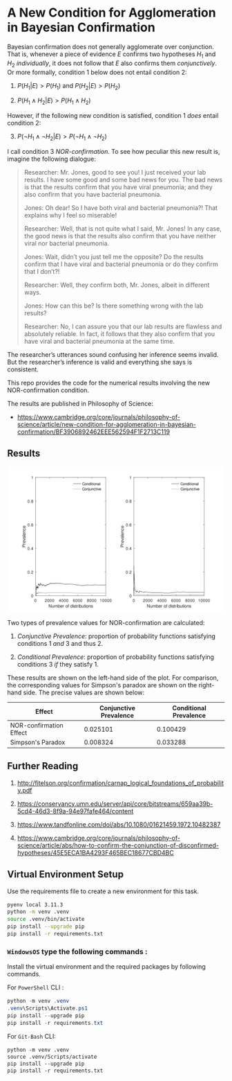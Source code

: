 # A New Condition for Agglomeration in Bayesian Confirmation

Bayesian confirmation does not generally agglomerate over conjunction. That is, whenever a piece of evidence $E$ confirms two hypotheses $H_1$ and $H_2$ *individually*, it does not follow that $E$ also confirms them *conjunctively*. Or more formally, condition 1 below does not entail condition 2:

1. $P(H_1|E)>P(H_1)$ and $P(H_2|E)>P(H_2)$

2. $P(H_1\land H_2|E)>P(H_1\land H_2)$

However, if the following new condition is satisfied, condition 1 *does* entail condition 2:

3. $P(\neg H_1\land \neg H_2|E)>P(\neg H_1\land \neg H_2)$

I call condition 3 *NOR-confirmation*. To see how peculiar this new result is, imagine the following dialogue:

> Researcher: Mr. Jones, good to see you! I just received your lab results. I have some good and some bad news for you. The bad news is that the results confirm that you have viral pneumonia; and they also confirm that you have bacterial pneumonia.
>
> Jones: Oh dear! So I have both viral and bacterial pneumonia?! That explains why I feel so miserable!
>
> Researcher: Well, that is not quite what I said, Mr. Jones! In any case, the good news is that the results also confirm that you have neither viral nor bacterial pneumonia.
>
> Jones: Wait, didn’t you just tell me the opposite? Do the results confirm that I have viral and bacterial pneumonia or do they confirm that I don’t?!
>
> Researcher: Well, they confirm both, Mr. Jones, albeit in different ways.
>
> Jones: How can this be? Is there something wrong with the lab results?
>
> Researcher: No, I can assure you that our lab results are flawless and absolutely reliable. In fact, it follows that they also confirm that you have viral and bacterial pneumonia at the same time.

The researcher’s utterances sound confusing her inference seems invalid. But the researcher’s inference is valid and everything she says is consistent.

This repo provides the code for the numerical results involving the new NOR-confirmation condition.

The results are published in Philosophy of Science:

- https://www.cambridge.org/core/journals/philosophy-of-science/article/new-condition-for-agglomeration-in-bayesian-confirmation/BF3906892462EEE562594F1F2713C119


## Results

![alt text](nor_simpson.svg)

Two types of prevalence values for NOR-confirmation are calculated:

1. *Conjunctive Prevalence*: proportion of probability functions satisfying conditions 1 *and* 3 and thus 2.

2. *Conditional Prevalence*: proportion of probability functions satisfying conditions 3 *if* they satisfy 1.

These results are shown on the left-hand side of the plot. For comparison, the corresponding values for Simpson's paradox are shown on the right-hand side. The precise values are shown below:

<table id="T_74a50">
  <thead>
    <tr>
      <th id="T_74a50_level0_col0" class="col_heading level0 col0" >Effect</th>
      <th id="T_74a50_level0_col1" class="col_heading level0 col1" >Conjunctive Prevalence</th>
      <th id="T_74a50_level0_col2" class="col_heading level0 col2" >Conditional Prevalence</th>
    </tr>
  </thead>
  <tbody>
    <tr>
      <td id="T_74a50_row0_col0" class="data row0 col0" >NOR-confirmation Effect</td>
      <td id="T_74a50_row0_col1" class="data row0 col1" >0.025101</td>
      <td id="T_74a50_row0_col2" class="data row0 col2" >0.100429</td>
    </tr>
    <tr>
      <td id="T_74a50_row2_col0" class="data row2 col0" >Simpson's Paradox</td>
      <td id="T_74a50_row2_col1" class="data row2 col1" >0.008324</td>
      <td id="T_74a50_row2_col2" class="data row2 col2" >0.033288</td>
    </tr>
  </tbody>
</table>

## Further Reading

1. http://fitelson.org/confirmation/carnap_logical_foundations_of_probability.pdf

1. https://conservancy.umn.edu/server/api/core/bitstreams/659aa39b-5cd4-46d3-8f9a-94e97fafe464/content

1. https://www.tandfonline.com/doi/abs/10.1080/01621459.1972.10482387

1. https://www.cambridge.org/core/journals/philosophy-of-science/article/abs/how-to-confirm-the-conjunction-of-disconfirmed-hypotheses/45E5ECA1BA4293F465BEC18677CBD4BC

## Virtual Environment Setup

Use the requirements file to create a new environment for this task. 

```Bash
pyenv local 3.11.3
python -m venv .venv
source .venv/bin/activate
pip install --upgrade pip
pip install -r requirements.txt
```

### **`WindowsOS`** type the following commands :

Install the virtual environment and the required packages by following commands.

For `PowerShell` CLI :

```PowerShell
python -m venv .venv
.venv\Scripts\Activate.ps1
pip install --upgrade pip
pip install -r requirements.txt
```

For `Git-Bash` CLI:

```
python -m venv .venv
source .venv/Scripts/activate
pip install --upgrade pip
pip install -r requirements.txt
```
